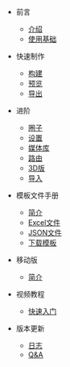
* 前言

	* [介绍](/preface)
	* [使用基础](/use-base.md)

* 快速制作

	* [构建](fast-create.md)
	* [预览](/preview.md)
	* [导出](/export.md)

* 进阶

	* [圈子](team.md)
	* [设置](set.md)
	* [媒体库](media.md)
	* [路由](route.md)
	* [3D版](std.md)
	* [导入](import.md)

* 模板文件手册

	* [简介](temp_base.md)
	* [Excel文件](temp_excel.md)
	* [JSON文件](temp_json.md)
	* [下载模板](temp_download.md)
	

* 移动版

	* [简介](m.md)

* 视频教程

    * [快速入门](video.md)

* 版本更新

	* [日志](log.md)
	* [Q&A](qa.md)